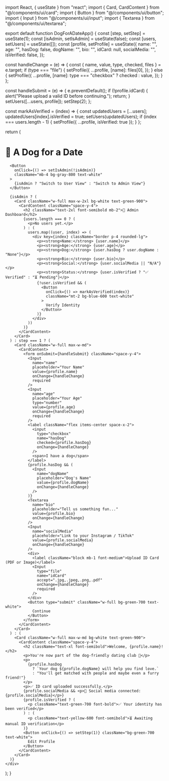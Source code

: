 import React, { useState } from "react";
import { Card, CardContent } from "@/components/ui/card";
import { Button } from "@/components/ui/button";
import { Input } from "@/components/ui/input";
import { Textarea } from "@/components/ui/textarea";

export default function DogForADateApp() {
  const [step, setStep] = useState(1);
  const [isAdmin, setIsAdmin] = useState(false);
  const [users, setUsers] = useState([]);
  const [profile, setProfile] = useState({
    name: "",
    age: "",
    hasDog: false,
    dogName: "",
    bio: "",
    idCard: null,
    socialMedia: "",
    isVerified: false,
  });

  const handleChange = (e) => {
    const { name, value, type, checked, files } = e.target;
    if (type === "file") {
      setProfile({
        ...profile,
        [name]: files[0],
      });
    } else {
      setProfile({
        ...profile,
        [name]: type === "checkbox" ? checked : value,
      });
    }
  };

  const handleSubmit = (e) => {
    e.preventDefault();
    if (!profile.idCard) {
      alert("Please upload a valid ID before continuing.");
      return;
    }
    setUsers([...users, profile]);
    setStep(2);
  };

  const markAsVerified = (index) => {
    const updatedUsers = [...users];
    updatedUsers[index].isVerified = true;
    setUsers(updatedUsers);
    if (index === users.length - 1) {
      setProfile({ ...profile, isVerified: true });
    }
  };

  return (
    <div className="min-h-screen bg-beige p-6 flex flex-col items-center justify-center text-green-900">
      <h1 className="text-3xl font-bold mb-4">🐶 A Dog for a Date</h1>

      <Button
        onClick={() => setIsAdmin(!isAdmin)}
        className="mb-4 bg-gray-800 text-white"
      >
        {isAdmin ? "Switch to User View" : "Switch to Admin View"}
      </Button>

      {isAdmin ? (
        <Card className="w-full max-w-2xl bg-white text-green-900">
          <CardContent className="space-y-4">
            <h2 className="text-2xl font-semibold mb-2">👮 Admin Dashboard</h2>
            {users.length === 0 ? (
              <p>No users yet.</p>
            ) : (
              users.map((user, index) => (
                <div key={index} className="border p-4 rounded-lg">
                  <p><strong>Name:</strong> {user.name}</p>
                  <p><strong>Age:</strong> {user.age}</p>
                  <p><strong>Dog:</strong> {user.hasDog ? user.dogName : "None"}</p>
                  <p><strong>Bio:</strong> {user.bio}</p>
                  <p><strong>Social:</strong> {user.socialMedia || "N/A"}</p>
                  <p><strong>Status:</strong> {user.isVerified ? "✅ Verified" : "⏳ Pending"}</p>
                  {!user.isVerified && (
                    <Button
                      onClick={() => markAsVerified(index)}
                      className="mt-2 bg-blue-600 text-white"
                    >
                      Verify Identity
                    </Button>
                  )}
                </div>
              ))
            )}
          </CardContent>
        </Card>
      ) : step === 1 ? (
        <Card className="w-full max-w-md">
          <CardContent>
            <form onSubmit={handleSubmit} className="space-y-4">
              <Input
                name="name"
                placeholder="Your Name"
                value={profile.name}
                onChange={handleChange}
                required
              />
              <Input
                name="age"
                placeholder="Your Age"
                type="number"
                value={profile.age}
                onChange={handleChange}
                required
              />
              <label className="flex items-center space-x-2">
                <input
                  type="checkbox"
                  name="hasDog"
                  checked={profile.hasDog}
                  onChange={handleChange}
                />
                <span>I have a dog</span>
              </label>
              {profile.hasDog && (
                <Input
                  name="dogName"
                  placeholder="Dog's Name"
                  value={profile.dogName}
                  onChange={handleChange}
                />
              )}
              <Textarea
                name="bio"
                placeholder="Tell us something fun..."
                value={profile.bio}
                onChange={handleChange}
              />
              <Input
                name="socialMedia"
                placeholder="Link to your Instagram / TikTok"
                value={profile.socialMedia}
                onChange={handleChange}
              />
              <div>
                <label className="block mb-1 font-medium">Upload ID Card (PDF or Image)</label>
                <Input
                  type="file"
                  name="idCard"
                  accept=".jpg,.jpeg,.png,.pdf"
                  onChange={handleChange}
                  required
                />
              </div>
              <Button type="submit" className="w-full bg-green-700 text-white">
                Continue
              </Button>
            </form>
          </CardContent>
        </Card>
      ) : (
        <Card className="w-full max-w-md bg-white text-green-900">
          <CardContent className="space-y-4">
            <h2 className="text-xl font-semibold">Welcome, {profile.name}!</h2>
            <p>You're now part of the dog-friendly dating club 🐾</p>
            <p>
              {profile.hasDog
                ? `Your dog ${profile.dogName} will help you find love.`
                : "You'll get matched with people and maybe even a furry friend!"}
            </p>
            <p>✅ ID card uploaded successfully.</p>
            {profile.socialMedia && <p>🔗 Social media connected: {profile.socialMedia}</p>}
            {profile.isVerified ? (
              <p className="text-green-700 font-bold">✅ Your identity has been verified</p>
            ) : (
              <p className="text-yellow-600 font-semibold">⏳ Awaiting manual ID verification</p>
            )}
            <Button onClick={() => setStep(1)} className="bg-green-700 text-white">
              Edit Profile
            </Button>
          </CardContent>
        </Card>
      )}
    </div>
  );
}
